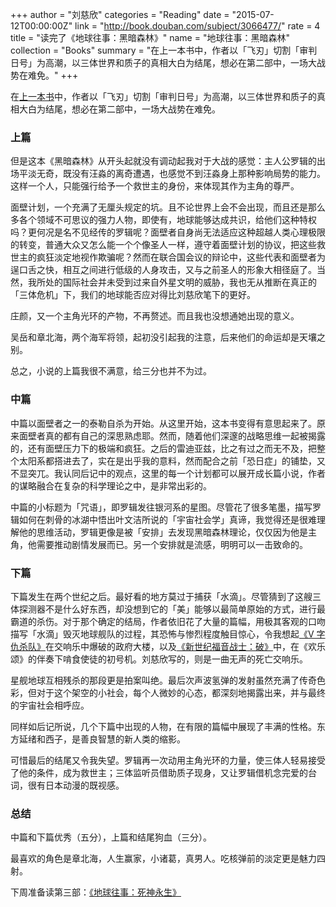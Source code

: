 +++
author = "刘慈欣"
categories = "Reading"
date = "2015-07-12T00:00:00Z"
link = "http://book.douban.com/subject/3066477/"
rate = 4
title = "读完了《地球往事：黑暗森林》"
name = "地球往事：黑暗森林"
collection = "Books"
summary = "在上一本书中，作者以「飞刃」切割「审判日号」为高潮，以三体世界和质子的真相大白为结尾，想必在第二部中，一场大战势在难免。"
+++

在[上一本书](http://book.douban.com/subject/2567698/)中，作者以「飞刃」切割「审判日号」为高潮，以三体世界和质子的真相大白为结尾，想必在第二部中，一场大战势在难免。

### 上篇

但是这本《黑暗森林》从开头起就没有调动起我对于大战的感觉：主人公罗辑的出场平淡无奇，既没有汪淼的离奇遭遇，也感觉不到汪淼身上那种影响局势的能力。这样一个人，只能强行给予一个救世主的身份，来体现其作为主角的尊严。

面壁计划，一个充满了无厘头规定的坑。且不论世界上会不会出现，而且还是那么多各个领域不可思议的强力人物，即使有，地球能够达成共识，给他们这种特权吗？更何况是名不见经传的罗辑呢？面壁者自身尚无法适应这种超越人类心理极限的转变，普通大众又怎么能一个个像圣人一样，遵守着面壁计划的协议，把这些救世主的疯狂淡定地视作欺骗呢？然而在联合国会议的辩论中，这些代表和面壁者为逞口舌之快，相互之间进行低级的人身攻击，又与之前圣人的形象大相径庭了。当然，我所处的国际社会并未受到过来自外星文明的威胁，我也无从推断在真正的「三体危机」下，我们的地球能否应对得比刘慈欣笔下的更好。

庄颜，又一个主角光环的产物，不再赘述。而且我也没想通她出现的意义。

吴岳和章北海，两个海军将领，起初没引起我的注意，后来他们的命运却是天壤之别。

总之，小说的上篇我很不满意，给三分也并不为过。

### 中篇

中篇以面壁者之一的泰勒自杀为开始。从这里开始，这本书变得有意思起来了。原来面壁者真的都有自己的深思熟虑耶。然而，随着他们深邃的战略思维一起被揭露的，还有面壁压力下的极端和疯狂。之后的雷迪亚兹，比之有过之而无不及，把整个太阳系都搭进去了，实在是出乎我的意料，然而配合之前「恐日症」的铺垫，又不显突兀。我认同后记中的观点，这里的每一个计划都可以展开成长篇小说，作者的谋略融合在复杂的科学理论之中，是非常出彩的。

中篇的小标题为「咒语」，即罗辑发往银河系的星图。尽管花了很多笔墨，描写罗辑如何在刺骨的冰湖中悟出叶文洁所说的「宇宙社会学」真谛，我觉得还是很难理解他的思维活动，罗辑更像是被「安排」去发现黑暗森林理论，仅仅因为他是主角，他需要推动剧情发展而已。另一个安排就是流感，明明可以一击致命的。

### 下篇

下篇发生在两个世纪之后。最好看的地方莫过于捕获「水滴」。尽管猜到了这艘三体探测器不是什么好东西，却没想到它的「美」能够以最简单原始的方式，进行最霸道的杀伤。对于那个确定的结局，作者依旧花了大量的篇幅，用极其客观的口吻描写「水滴」毁灭地球舰队的过程，其恐怖与惨烈程度触目惊心，令我想起[《V 字仇杀队》](http://movie.douban.com/subject/1309046/)在交响乐中爆破的政府大楼，以及[《新世纪福音战士：破》](http://movie.douban.com/subject/2567646/)中，在《欢乐颂》的伴奏下啃食使徒的初号机。刘慈欣写的，则是一曲无声的死亡交响乐。

星舰地球互相残杀的那段更是拍案叫绝。最后次声波氢弹的发射虽然充满了传奇色彩，但对于这个架空的小社会，每个人微妙的心态，都深刻地揭露出来，并与最终的宇宙社会相呼应。

同样如后记所说，几个下篇中出现的人物，在有限的篇幅中展现了丰满的性格。东方延绪和西子，是善良智慧的新人类的缩影。

可惜最后的结尾又令我失望。罗辑再一次动用主角光环的力量，使三体人轻易接受了他的条件，成为救世主；三体监听员借助质子现身，又让罗辑借机念完爱的台词，很有日本动漫的既视感。

### 总结

中篇和下篇优秀（五分），上篇和结尾狗血（三分）。

最喜欢的角色是章北海，人生赢家，小诸葛，真男人。吃核弹前的淡定更是魅力四射。

下周准备读第三部：[《地球往事：死神永生》](http://book.douban.com/subject/5363767/)
